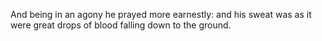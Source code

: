 And being in an agony he prayed more earnestly: and his sweat was as it were great drops of blood falling down to the ground.
